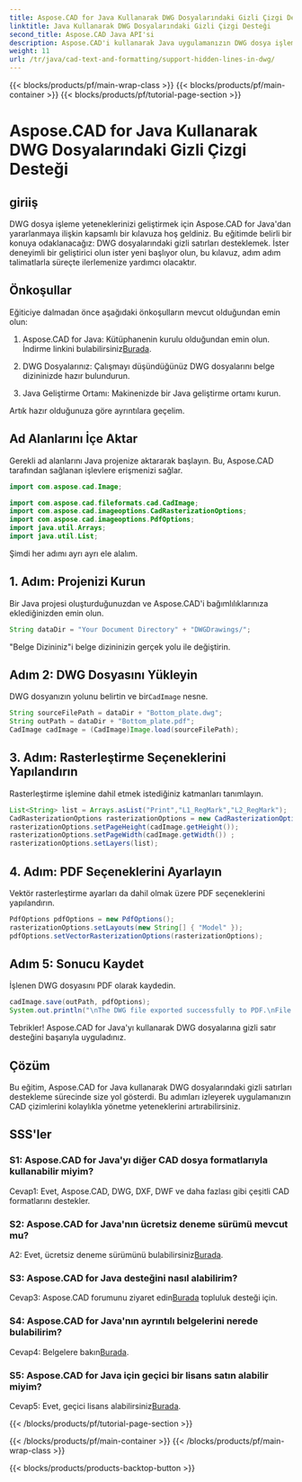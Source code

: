 ```yaml
---
title: Aspose.CAD for Java Kullanarak DWG Dosyalarındaki Gizli Çizgi Desteği
linktitle: Java Kullanarak DWG Dosyalarındaki Gizli Çizgi Desteği
second_title: Aspose.CAD Java API'si
description: Aspose.CAD'i kullanarak Java uygulamanızın DWG dosya işleme yeteneklerini nasıl geliştireceğinizi öğrenin. Gizli hat desteği için adım adım kılavuzumuzu izleyin. CAD çizim işlemlerinizi kolaylıkla artırın.
weight: 11
url: /tr/java/cad-text-and-formatting/support-hidden-lines-in-dwg/
---
```


{{< blocks/products/pf/main-wrap-class >}}
{{< blocks/products/pf/main-container >}}
{{< blocks/products/pf/tutorial-page-section >}}

# Aspose.CAD for Java Kullanarak DWG Dosyalarındaki Gizli Çizgi Desteği

## giriiş

DWG dosya işleme yeteneklerinizi geliştirmek için Aspose.CAD for Java'dan yararlanmaya ilişkin kapsamlı bir kılavuza hoş geldiniz. Bu eğitimde belirli bir konuya odaklanacağız: DWG dosyalarındaki gizli satırları desteklemek. İster deneyimli bir geliştirici olun ister yeni başlıyor olun, bu kılavuz, adım adım talimatlarla süreçte ilerlemenize yardımcı olacaktır.

## Önkoşullar

Eğiticiye dalmadan önce aşağıdaki önkoşulların mevcut olduğundan emin olun:

1.  Aspose.CAD for Java: Kütüphanenin kurulu olduğundan emin olun. İndirme linkini bulabilirsiniz[Burada](https://releases.aspose.com/cad/java/).

2. DWG Dosyalarınız: Çalışmayı düşündüğünüz DWG dosyalarını belge dizininizde hazır bulundurun.

3. Java Geliştirme Ortamı: Makinenizde bir Java geliştirme ortamı kurun.

Artık hazır olduğunuza göre ayrıntılara geçelim.

## Ad Alanlarını İçe Aktar

Gerekli ad alanlarını Java projenize aktararak başlayın. Bu, Aspose.CAD tarafından sağlanan işlevlere erişmenizi sağlar.

```java
import com.aspose.cad.Image;

import com.aspose.cad.fileformats.cad.CadImage;
import com.aspose.cad.imageoptions.CadRasterizationOptions;
import com.aspose.cad.imageoptions.PdfOptions;
import java.util.Arrays;
import java.util.List;
```

Şimdi her adımı ayrı ayrı ele alalım.

## 1. Adım: Projenizi Kurun

Bir Java projesi oluşturduğunuzdan ve Aspose.CAD'i bağımlılıklarınıza eklediğinizden emin olun.

```java
String dataDir = "Your Document Directory" + "DWGDrawings/";
```

"Belge Dizininiz"i belge dizininizin gerçek yolu ile değiştirin.

## Adım 2: DWG Dosyasını Yükleyin

 DWG dosyanızın yolunu belirtin ve bir`CadImage` nesne.

```java
String sourceFilePath = dataDir + "Bottom_plate.dwg";
String outPath = dataDir + "Bottom_plate.pdf";
CadImage cadImage = (CadImage)Image.load(sourceFilePath);
```

## 3. Adım: Rasterleştirme Seçeneklerini Yapılandırın

Rasterleştirme işlemine dahil etmek istediğiniz katmanları tanımlayın.

```java
List<String> list = Arrays.asList("Print","L1_RegMark","L2_RegMark");
CadRasterizationOptions rasterizationOptions = new CadRasterizationOptions();
rasterizationOptions.setPageHeight(cadImage.getHeight());
rasterizationOptions.setPageWidth(cadImage.getWidth()) ;
rasterizationOptions.setLayers(list);
```

## 4. Adım: PDF Seçeneklerini Ayarlayın

Vektör rasterleştirme ayarları da dahil olmak üzere PDF seçeneklerini yapılandırın.

```java
PdfOptions pdfOptions = new PdfOptions();
rasterizationOptions.setLayouts(new String[] { "Model" });
pdfOptions.setVectorRasterizationOptions(rasterizationOptions);
```

## Adım 5: Sonucu Kaydet

İşlenen DWG dosyasını PDF olarak kaydedin.

```java
cadImage.save(outPath, pdfOptions);
System.out.println("\nThe DWG file exported successfully to PDF.\nFile saved at " + dataDir);
```

Tebrikler! Aspose.CAD for Java'yı kullanarak DWG dosyalarına gizli satır desteğini başarıyla uyguladınız.

## Çözüm

Bu eğitim, Aspose.CAD for Java kullanarak DWG dosyalarındaki gizli satırları destekleme sürecinde size yol gösterdi. Bu adımları izleyerek uygulamanızın CAD çizimlerini kolaylıkla yönetme yeteneklerini artırabilirsiniz.

## SSS'ler

### S1: Aspose.CAD for Java'yı diğer CAD dosya formatlarıyla kullanabilir miyim?

Cevap1: Evet, Aspose.CAD, DWG, DXF, DWF ve daha fazlası gibi çeşitli CAD formatlarını destekler.

### S2: Aspose.CAD for Java'nın ücretsiz deneme sürümü mevcut mu?

 A2: Evet, ücretsiz deneme sürümünü bulabilirsiniz[Burada](https://releases.aspose.com/).

### S3: Aspose.CAD for Java desteğini nasıl alabilirim?

 Cevap3: Aspose.CAD forumunu ziyaret edin[Burada](https://forum.aspose.com/c/cad/19) topluluk desteği için.

### S4: Aspose.CAD for Java'nın ayrıntılı belgelerini nerede bulabilirim?

 Cevap4: Belgelere bakın[Burada](https://reference.aspose.com/cad/java/).

### S5: Aspose.CAD for Java için geçici bir lisans satın alabilir miyim?

 Cevap5: Evet, geçici lisans alabilirsiniz[Burada](https://purchase.aspose.com/temporary-license/).

{{< /blocks/products/pf/tutorial-page-section >}}

{{< /blocks/products/pf/main-container >}}
{{< /blocks/products/pf/main-wrap-class >}}

{{< blocks/products/products-backtop-button >}}
